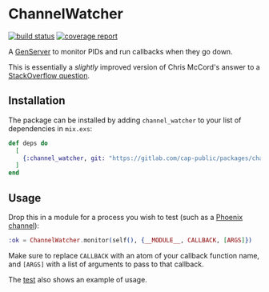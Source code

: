 # ChannelWatcher

[![build status](https://gitlab.com/cap-public/packages/channel-watcher/badges/master/pipeline.svg)](https://gitlab.com/cap-public/packages/channel-watcher/-/commits/master) [![coverage report](https://gitlab.com/cap-public/packages/channel-watcher/badges/master/coverage.svg)](https://cap-public.gitlab.io/packages/channel-watcher/coverage/excoveralls.html)

A [GenServer](https://hexdocs.pm/elixir/GenServer.html) to monitor PIDs and run callbacks when they go down.

This is essentially a _slightly_ improved version of Chris McCord's answer to a [StackOverflow question](https://stackoverflow.com/a/33941469).

## Installation

The package can be installed by adding `channel_watcher` to your list of dependencies in `mix.exs`:

```elixir
def deps do
  [
    {:channel_watcher, git: "https://gitlab.com/cap-public/packages/channel-watcher", tag: "0.1"}
  ]
end
```

## Usage

Drop this in a module for a process you wish to test (such as a [Phoenix channel](https://hexdocs.pm/phoenix/channels.html)):

```elixir
:ok = ChannelWatcher.monitor(self(), {__MODULE__, CALLBACK, [ARGS]})
```

Make sure to replace `CALLBACK` with an atom of your callback function name, and `[ARGS]` with a list of arguments to pass to that callback.

The [test](test/channel_watcher_test.exs) also shows an example of usage.
